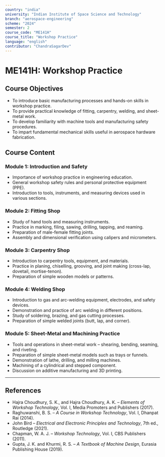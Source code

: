 ```yaml
---
country: "india"
university: "Indian Institute of Space Science and Technology"
branch: "aerospace-engineering"
scheme: "2024"
semester: 2
course_code: "ME141H"
course_title: "Workshop Practice"
language: "english"
contributor: "ChandraSagarDev"
---
```


# ME141H: Workshop Practice

## Course Objectives
* To introduce basic manufacturing processes and hands-on skills in workshop practice.  
* To provide practical knowledge of fitting, carpentry, welding, and sheet-metal work.  
* To develop familiarity with machine tools and manufacturing safety procedures.  
* To impart fundamental mechanical skills useful in aerospace hardware fabrication.  

## Course Content

### Module 1: Introduction and Safety
* Importance of workshop practice in engineering education.  
* General workshop safety rules and personal protective equipment (PPE).  
* Introduction to tools, instruments, and measuring devices used in various sections.  

### Module 2: Fitting Shop
* Study of hand tools and measuring instruments.  
* Practice in marking, filing, sawing, drilling, tapping, and reaming.  
* Preparation of male-female fitting joints.  
* Assembly and dimensional verification using calipers and micrometers.  

### Module 3: Carpentry Shop
* Introduction to carpentry tools, equipment, and materials.  
* Practice in planing, chiselling, grooving, and joint making (cross-lap, dovetail, mortise-tenon).  
* Preparation of simple wooden models or patterns.  

### Module 4: Welding Shop
* Introduction to gas and arc-welding equipment, electrodes, and safety devices.  
* Demonstration and practice of arc welding in different positions.  
* Study of soldering, brazing, and gas cutting processes.  
* Preparation of simple welded joints (butt, lap, and corner).  

### Module 5: Sheet-Metal and Machining Practice
* Tools and operations in sheet-metal work – shearing, bending, seaming, and riveting.  
* Preparation of simple sheet-metal models such as trays or funnels.  
* Demonstration of lathe, drilling, and milling machines.  
* Machining of a cylindrical and stepped component.  
* Discussion on additive manufacturing and 3D printing.  

---

## References

* Hajra Choudhury, S. K., and Hajra Choudhury, A. K. – *Elements of Workshop Technology*, Vol. I, Media Promoters and Publishers (2017).  
* Raghuwanshi, B. S. – *A Course in Workshop Technology*, Vol. I, Dhanpat Rai (2014).  
* John Bird – *Electrical and Electronic Principles and Technology*, 7th ed., Routledge (2021).  
* Chapman, W. A. J. – *Workshop Technology*, Vol. I, CBS Publishers (2011).  
* Gupta, J. K. and Khurmi, R. S. – *A Textbook of Machine Design*, Eurasia Publishing House (2019).
